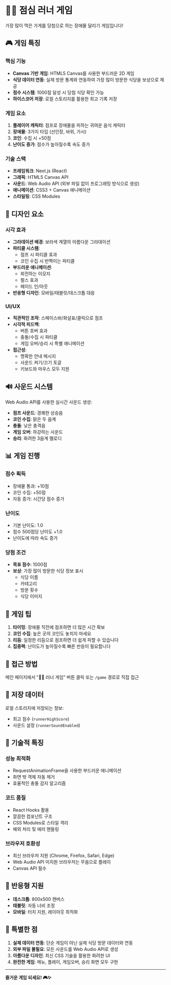 # 🏃‍♂️ 점심 러너 게임

가장 많이 먹은 가게를 당첨으로 하는 장애물 달리기 게임입니다!

## 🎮 게임 특징

### 핵심 기능
- **Canvas 기반 게임**: HTML5 Canvas를 사용한 부드러운 2D 게임
- **식당 데이터 연동**: 실제 방문 통계와 연동하여 가장 많이 방문한 식당을 보상으로 제공
- **점수 시스템**: 1000점 달성 시 당첨 식당 확인 가능
- **하이스코어 저장**: 로컬 스토리지를 활용한 최고 기록 저장

### 게임 요소
1. **플레이어 캐릭터**: 점프로 장애물을 피하는 귀여운 음식 캐릭터
2. **장애물**: 3가지 타입 (선인장, 바위, 가시)
3. **코인**: 수집 시 +50점
4. **난이도 증가**: 점수가 높아질수록 속도 증가

### 기술 스택
- **프레임워크**: Next.js (React)
- **그래픽**: HTML5 Canvas API
- **사운드**: Web Audio API (외부 파일 없이 프로그래밍 방식으로 생성)
- **애니메이션**: CSS3 + Canvas 애니메이션
- **스타일링**: CSS Modules

## 🎨 디자인 요소

### 시각 효과
- **그라데이션 배경**: 보라색 계열의 아름다운 그라데이션
- **파티클 시스템**: 
  - 점프 시 파티클 효과
  - 코인 수집 시 반짝이는 파티클
- **부드러운 애니메이션**: 
  - 회전하는 이모지
  - 펄스 효과
  - 페이드 인/아웃
- **반응형 디자인**: 모바일/태블릿/데스크톱 대응

### UI/UX
- **직관적인 조작**: 스페이스바/화살표/클릭으로 점프
- **시각적 피드백**: 
  - 버튼 호버 효과
  - 충돌/수집 시 파티클
  - 게임 오버/승리 시 특별 애니메이션
- **접근성**: 
  - 명확한 안내 메시지
  - 사운드 켜기/끄기 토글
  - 키보드와 마우스 모두 지원

## 🔊 사운드 시스템

Web Audio API를 사용한 실시간 사운드 생성:
- **점프 사운드**: 경쾌한 상승음
- **코인 수집**: 맑은 두 음계
- **충돌**: 낮은 충격음
- **게임 오버**: 하강하는 사운드
- **승리**: 화려한 3음계 멜로디

## 📊 게임 진행

### 점수 획득
- 장애물 통과: +10점
- 코인 수집: +50점
- 자동 증가: 시간당 점수 증가

### 난이도
- 기본 난이도: 1.0
- 점수 500점당 난이도 +1.0
- 난이도에 따라 속도 증가

### 당첨 조건
- **목표 점수**: 1000점
- **보상**: 가장 많이 방문한 식당 정보 표시
  - 식당 이름
  - 카테고리
  - 방문 횟수
  - 식당 이미지

## 🎯 게임 팁

1. **타이밍**: 장애물 직전에 점프하면 더 많은 시간 확보
2. **코인 수집**: 높은 곳의 코인도 놓치지 마세요
3. **리듬**: 일정한 리듬으로 점프하면 더 쉽게 피할 수 있습니다
4. **집중력**: 난이도가 높아질수록 빠른 반응이 필요합니다

## 🚀 접근 방법

메인 페이지에서 "🏃‍♂️ 러너 게임" 버튼 클릭 또는 `/game` 경로로 직접 접근

## 💾 저장 데이터

로컬 스토리지에 저장되는 정보:
- 최고 점수 (`runnerHighScore`)
- 사운드 설정 (`runnerSoundEnabled`)

## 🔧 기술적 특징

### 성능 최적화
- RequestAnimationFrame을 사용한 부드러운 애니메이션
- 화면 밖 객체 자동 제거
- 효율적인 충돌 감지 알고리즘

### 코드 품질
- React Hooks 활용
- 깔끔한 컴포넌트 구조
- CSS Modules로 스타일 격리
- 예외 처리 및 에러 핸들링

### 브라우저 호환성
- 최신 브라우저 지원 (Chrome, Firefox, Safari, Edge)
- Web Audio API 미지원 브라우저는 무음으로 플레이
- Canvas API 필수

## 📱 반응형 지원

- **데스크톱**: 800x500 캔버스
- **태블릿**: 자동 너비 조정
- **모바일**: 터치 지원, 레이아웃 최적화

## 🎉 특별한 점

1. **실제 데이터 연동**: 단순 게임이 아닌 실제 식당 방문 데이터와 연동
2. **외부 파일 불필요**: 모든 사운드를 Web Audio API로 생성
3. **아름다운 디자인**: 최신 CSS 기술을 활용한 화려한 UI
4. **완전한 게임**: 메뉴, 플레이, 게임오버, 승리 화면 모두 구현

---

**즐거운 게임 되세요! 🎮✨**


